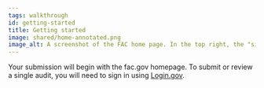```yaml
---
tags: walkthrough
id: getting-started
title: Getting started
image: shared/home-annotated.png
image_alt: A screenshot of the FAC home page. In the top right, the "sign in" button.
---
```


Your submission will begin with the fac.gov homepage. To submit or review a single audit, you will need to sign in using [Login.gov](http://login.gov).
